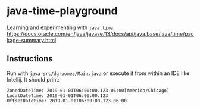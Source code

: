 # java-time-playground

Learning and experimenting with `java.time`. <https://docs.oracle.com/en/java/javase/13/docs/api/java.base/java/time/package-summary.html>

## Instructions

Run with `java src/dgroomes/Main.java` or execute it from within an IDE like Intellij. It should print:

```
ZonedDateTime: 2019-01-01T06:00:00.123-06:00[America/Chicago]
LocalDateTime: 2019-01-01T06:00:00.123
OffsetDatetime: 2019-01-01T06:00:00.123-06:00
```
